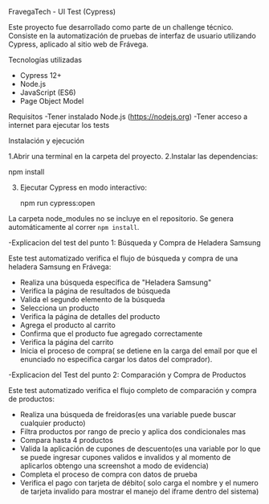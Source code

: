 
FravegaTech - UI Test (Cypress)

Este proyecto fue desarrollado como parte de un challenge técnico. Consiste en la automatización de pruebas de interfaz de usuario utilizando Cypress, aplicado al sitio web de Frávega.


Tecnologías utilizadas

- Cypress 12+
- Node.js
- JavaScript (ES6)
- Page Object Model

Requisitos
-Tener instalado Node.js (https://nodejs.org)
-Tener acceso a internet para ejecutar los tests

Instalación y ejecución

1.Abrir una terminal en la carpeta del proyecto.
2.Instalar las dependencias:

   npm install

3. Ejecutar Cypress en modo interactivo:

   npm run cypress:open

La carpeta node_modules no se incluye en el repositorio. Se genera automáticamente al correr `npm install`.


-Explicacion del test del punto 1: Búsqueda y Compra de Heladera Samsung

Este test automatizado verifica el flujo de búsqueda y compra de una heladera Samsung en Frávega:

- Realiza una búsqueda específica de "Heladera Samsung"
- Verifica la página de resultados de búsqueda
- Valida el segundo elemento de la búsqueda
- Selecciona un producto
- Verifica la página de detalles del producto
- Agrega el producto al carrito
- Confirma que el producto fue agregado correctamente
- Verifica la página del carrito
- Inicia el proceso de compra( se detiene en la carga del email por que el enunciado no especifica cargar los datos del comprador).

-Explicacion del Test del punto 2: Comparación y Compra de Productos

Este test automatizado verifica el flujo completo de comparación y compra de productos:

- Realiza una búsqueda de freidoras(es una variable puede buscar cualquier producto)
- Filtra productos por rango de precio y aplica dos condicionales mas
- Compara hasta 4 productos
- Valida la aplicación de cupones de descuento(es una variable por lo que se puede ingresar cupones validos e invalidos y al momento de aplicarlos obtengo una screenshot a modo de evidencia)
- Completa el proceso de compra con datos de prueba
- Verifica el pago con tarjeta de débito( solo carga el nombre y el numero de tarjeta invalido para mostrar el manejo del iframe dentro del sistema)
